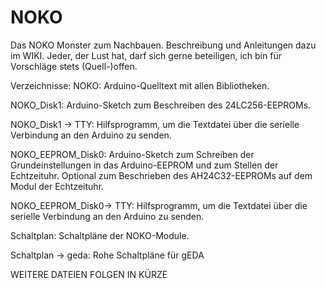 # NOKO
Das NOKO Monster zum Nachbauen. Beschreibung und Anleitungen dazu im WIKI.
Jeder, der Lust hat, darf sich gerne beteiligen, ich bin für Vorschläge stets (Quell-)offen.


Verzeichnisse:
NOKO:
Arduino-Quelltext mit allen Bibliotheken.

NOKO_Disk1:
Arduino-Sketch zum Beschreiben des 24LC256-EEPROMs.

NOKO_Disk1 -> TTY:
Hilfsprogramm, um die Textdatei über die serielle Verbindung an den Arduino zu senden.

NOKO_EEPROM_Disk0:
Arduino-Sketch zum Schreiben der Grundeinstellungen in das Arduino-EEPROM und zum Stellen der Echtzeituhr. Optional zum Beschrieben des AH24C32-EEPROMs auf dem Modul der Echtzeituhr.

NOKO_EEPROM_Disk0-> TTY:
Hilfsprogramm, um die Textdatei über die serielle Verbindung an den Arduino zu senden.

Schaltplan:
Schaltpläne der NOKO-Module. 

Schaltplan -> geda:
Rohe Schaltpläne für gEDA

WEITERE DATEIEN FOLGEN IN KÜRZE
